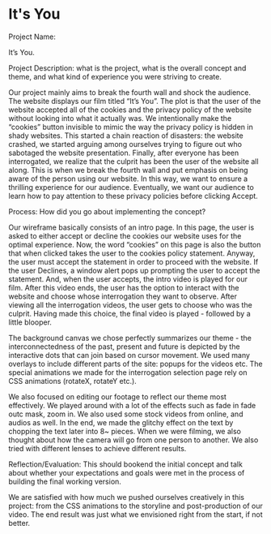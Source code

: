 # It's You 

Project Name:

It’s You.

Project Description: what is the project, what is the overall concept and theme, and what kind of experience you were striving to create.

Our project mainly aims to break the fourth wall and shock the audience. The website displays our film titled “It’s You”. The plot is that the user of the website accepted all of the cookies and the privacy policy of the website without looking into what it actually was. We intentionally make the “cookies” button invisible to mimic the way the privacy policy is hidden in shady websites. This started a chain reaction of disasters: the website crashed, we started arguing among ourselves trying to figure out who sabotaged the website presentation. Finally, after everyone has been interrogated, we realize that the culprit has been the user of the website all along. This is when we break the fourth wall and put emphasis on being aware of the person using our website. In this way, we want to ensure a thrilling experience for our audience. Eventually, we want our audience to learn how to pay attention to these privacy policies before clicking Accept.

Process: How did you go about implementing the concept?

Our wireframe basically consists of an intro page. In this page, the user is asked to either accept or decline the cookies our website uses for the optimal experience. Now, the word “cookies” on this page is also the button that when clicked takes the user to the cookies policy statement. Anyway, the user must accept the statement in order to proceed with the website. If the user Declines, a window alert pops up prompting the user to accept the statement. And, when the user accepts, the intro video is played for our film. After this video ends, the user has the option to interact with the website and choose whose interrogation they want to observe. After viewing all the interrogation videos, the user gets to choose who was the culprit. Having made this choice, the final video is played - followed by a little blooper. 

The background canvas we chose perfectly summarizes our theme - the interconnectedness of the past, present and future is depicted by the interactive dots that can join based on cursor movement. We used many overlays to include different parts of the site: popups for the videos etc. The special animations we made for the interrogation selection page rely on CSS animations (rotateX, rotateY etc.).

We also focused on editing our footage to reflect our theme most effectively. We played around with a lot of the effects such as fade in fade outc mask, zoom in. We also used some stock videos from online, and audios as well. In the end, we made the glitchy effect on the text by chopping the text later into 8~ pieces. When we were filming, we also thought about how the camera will go from one person to another. We also tried with different lenses to achieve different results.

Reflection/Evaluation: This should bookend the initial concept and talk about whether your expectations and goals were met in the process of building the final working version.

We are satisfied with how much we pushed ourselves creatively in this project: from the CSS animations to the storyline and post-production of our video. The end result was just what we envisioned right from the start, if not better. 
